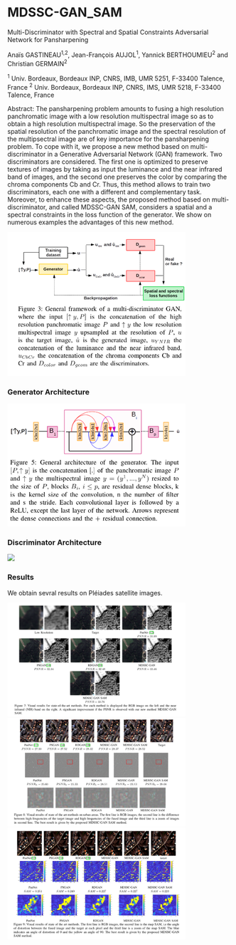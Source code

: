 # MDSSC-GAN_SAM
Multi-Discriminator with Spectral and Spatial Constraints Adversarial Network for Pansharpening

Anaïs GASTINEAU<sup>1,2</sup>, Jean-François AUJOL<sup>1</sup>, Yannick BERTHOUMIEU<sup>2</sup> and Christian GERMAIN<sup>2</sup>

<sup>1</sup> Univ. Bordeaux, Bordeaux INP, CNRS, IMB, UMR 5251, F-33400 Talence, France
<sup>2</sup> Univ. Bordeaux, Bordeaux INP, CNRS, IMS, UMR 5218, F-33400 Talence, France

Abstract:
The pansharpening problem amounts to fusing a high resolution panchromatic image with a low resolution multispectral image so as to obtain a high resolution multispectral image. So the preservation of the spatial resolution of the panchromatic image and the spectral resolution of the multipsectral image are of key importance for the pansharpening problem. To cope with it, we propose a new method based on multi-discriminator in a Generative Adversarial Network (GAN) framework. Two discriminators are considered. The first one is optimized to preserve textures of images by taking as input the luminance and the near infrared band of images, and the second one preserves the color by comparing the chroma components Cb and Cr. Thus, this method allows to train two discriminators, each one with a different and complementary task. Moreover, to enhance these aspects, the proposed method based on multi-discriminator, and called MDSSC-GAN SAM, considers a spatial and a spectral constraints in the loss function of the generator. We show on numerous examples the advantages of this new method.

<img src="images/archi_method.png" width=400>

### Generator Architecture

<img src="images/archi_gen.png" width=400>

### Discriminator Architecture

<img src="images/archi_dscrim.png" width=400>

### Results

We obtain sevral results on Pléiades satellite images.

<img src="images/general_result.png" width=400>
<img src="images/hf_result.png" width=400>
<img src="images/sam_result.png" width=400>
